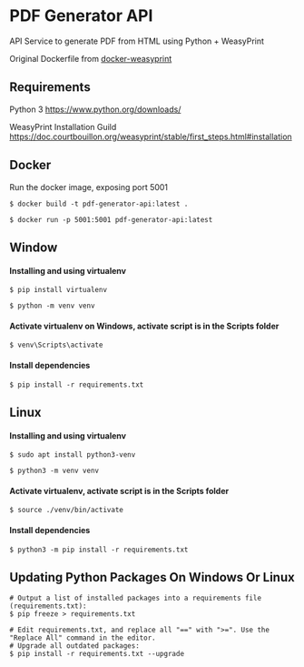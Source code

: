 # PDF Generator API

API Service to generate PDF from HTML using Python + WeasyPrint

Original Dockerfile from [docker-weasyprint](https://github.com/aquavitae/docker-weasyprint)

## Requirements

Python 3 https://www.python.org/downloads/

WeasyPrint Installation Guild https://doc.courtbouillon.org/weasyprint/stable/first_steps.html#installation

## Docker

Run the docker image, exposing port 5001

```
$ docker build -t pdf-generator-api:latest .

$ docker run -p 5001:5001 pdf-generator-api:latest
```

## Window

#### Installing and using virtualenv

```
$ pip install virtualenv

$ python -m venv venv
```

#### Activate virtualenv on Windows, activate script is in the Scripts folder

```
$ venv\Scripts\activate
```

#### Install dependencies

```
$ pip install -r requirements.txt
```

## Linux

#### Installing and using virtualenv

```
$ sudo apt install python3-venv

$ python3 -m venv venv
```

#### Activate virtualenv, activate script is in the Scripts folder

```
$ source ./venv/bin/activate
```

#### Install dependencies

```
$ python3 -m pip install -r requirements.txt
```

## Updating Python Packages On Windows Or Linux

```
# Output a list of installed packages into a requirements file (requirements.txt):
$ pip freeze > requirements.txt

# Edit requirements.txt, and replace all "==" with ">=". Use the "Replace All" command in the editor.
# Upgrade all outdated packages:
$ pip install -r requirements.txt --upgrade
```
